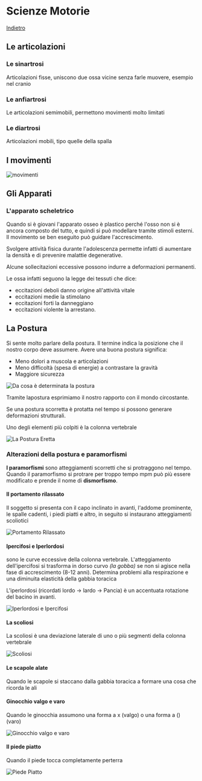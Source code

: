 # Scienze Motorie

[Indietro](../index.md)


## Le articolazioni
### Le sinartrosi
Articolazioni fisse, uniscono due ossa vicine senza farle muovere, esempio nel cranio

### Le anfiartrosi
Le articolazioni semimobili, permettono movimenti molto limitati

### Le diartrosi
Articolazioni mobili, tipo quelle della spalla

## I movimenti
![movimenti](media/movimenti.png)

## Gli Apparati
### L'apparato scheletrico

Quando si è giovani l'apparato osseo è plastico perché l'osso non si è ancora composto del tutto, e quindi si può modellare tramite stimoli esterni. Il movimento se ben eseguito può guidare l'accrescimento.

Svolgere attività fisica durante l'adolescenza permette infatti di aumentare la densità e di prevenire malattie degenerative.

Alcune sollecitazioni eccessive possono indurre a deformazioni permanenti.

Le ossa infatti seguono la legge dei tessuti che dice:
- eccitazioni deboli danno origine all'attività vitale
- eccitazioni medie la stimolano
- eccitazioni forti la danneggiano
- eccitazioni violente la arrestano.


## La Postura
Si sente molto parlare della postura. Il termine indica la posizione che il nostro corpo deve assumere.
Avere una buona postura significa:
- Meno dolori a muscola e articolazioni
- Meno difficoltà (spesa di energie) a contrastare la gravità
- Maggiore sicurezza

![Da cosa è determinata la postura](./media/da.cosa.è.determinata.la.postura.png)

Tramite lapostura esprimiamo il nostro rapporto con il mondo circostante.

Se una postura scorretta è protatta nel tempo si possono generare deformazioni strutturali.

Uno degli elementi più colpiti è la colonna vertebrale

![La Postura Eretta](./media/la.postura.eretta.in.equilibrio.png)

### Alterazioni della postura e paramorfismi
**I paramorfismi** sono atteggiamenti scorretti che si protraggono nel tempo. Quando il paramorfismo si protrare per troppo tempo mpm può più essere modificato e prende il nome di **dismorfismo**.

#### Il portamento rilassato
Il soggetto si presenta con il capo inclinato in avanti, l'addome prominente, le spalle cadenti, i piedi piatti e altro, in seguito si instaurano atteggiamenti scoliotici

![Portamento Rilassato](media/portamento.rilassato.png)

#### Ipercifosi e Iperlordosi
sono le curve eccessive della colonna vertebrale. L'atteggiamento dell'ipercifosi si trasforma in dorso curvo *(la gobba)* se non si agisce nella fase di accrescimento (8-12 anni).
Determina problemi alla respirazione e una diminuita elasticità della gabbia toracica

L'iperlordosi (ricordati lordo -> lardo -> Pancia) è un accentuata rotazione del bacino in avanti.

![Iperlordosi e Ipercifosi](media/iperlordosi-e-ipercifosi.png)

#### La scoliosi
La scoliosi è una deviazione laterale di uno o più segmenti della colonna vertebrale

![Scoliosi](media/scoliosi.png)

#### Le scapole alate

Quando le scapole si staccano dalla gabbia toracica a formare una cosa che ricorda le ali

#### Ginocchio valgo e varo

Quando le ginocchia assumono una forma a x (valgo) o una forma a () (varo)

![Ginocchio valgo e varo](media/ginocchio-valgo-e-varo.png)

#### Il piede piatto

Quando il piede tocca completamente perterra

![Piede Piatto](media/piede-piatto.png)